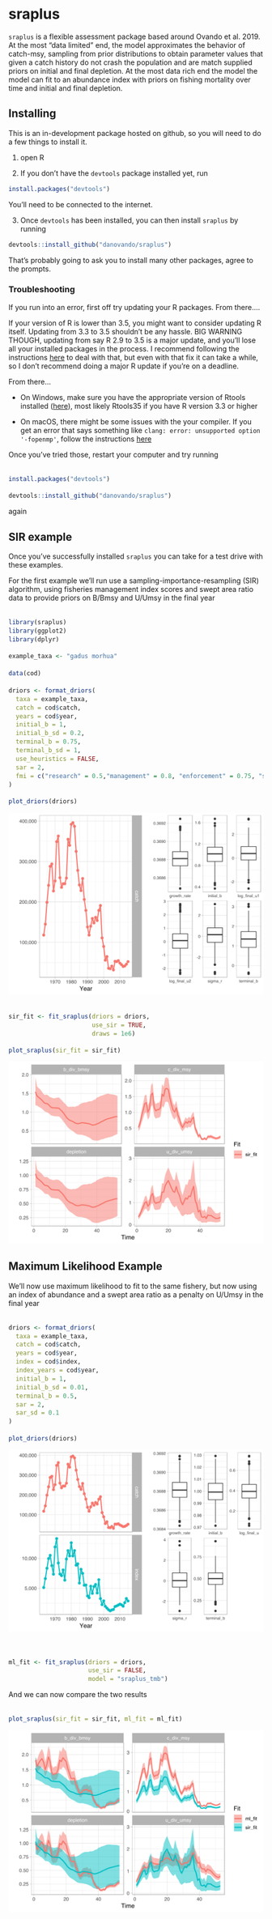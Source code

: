 
<!-- README.md is generated from README.Rmd. Please edit that file -->

# sraplus

`sraplus` is a flexible assessment package based around Ovando et
al. 2019. At the most “data limited” end, the model approximates the
behavior of catch-msy, sampling from prior distributions to obtain
parameter values that given a catch history do not crash the population
and are match supplied priors on initial and final depletion. At the
most data rich end the model the model can fit to an abundance index
with priors on fishing mortality over time and initial and final
depletion.

## Installing

This is an in-development package hosted on github, so you will need to
do a few things to install it.

1.  open R

2.  If you don’t have the `devtools` package installed yet, run

<!-- end list -->

``` r
install.packages("devtools")
```

You’ll need to be connected to the internet.

3.  Once `devtools` has been installed, you can then install `sraplus`
    by running

<!-- end list -->

``` r
devtools::install_github("danovando/sraplus")
```

That’s probably going to ask you to install many other packages, agree
to the prompts.

### Troubleshooting

If you run into an error, first off try updating your R packages. From
there….

If your version of R is lower than 3.5, you might want to consider
updating R itself. Updating from 3.3 to 3.5 shouldn’t be any hassle. BIG
WARNING THOUGH, updating from say R 2.9 to 3.5 is a major update, and
you’ll lose all your installed packages in the process. I recommend
following the instructions
[here](https://www.datascienceriot.com/r/upgrade-R-packages/) to deal
with that, but even with that fix it can take a while, so I don’t
recommend doing a major R update if you’re on a deadline.

From there…

  - On Windows, make sure you have the appropriate version of Rtools
    installed ([here](https://cran.r-project.org/bin/windows/Rtools/)),
    most likely Rtools35 if you have R version 3.3 or higher

  - On macOS, there might be some issues with the your compiler. If you
    get an error that says something like `clang: error: unsupported
    option '-fopenmp'`, follow the instructions
    [here](https://thecoatlessprofessor.com/programming/r-compiler-tools-for-rcpp-on-macos/)

Once you’ve tried those, restart your computer and try running

``` r

install.packages("devtools")

devtools::install_github("danovando/sraplus")
```

again

## SIR example

Once you’ve successfully installed `sraplus` you can take for a test
drive with these examples.

For the first example we’ll run use a sampling-importance-resampling
(SIR) algorithm, using fisheries management index scores and swept area
ratio data to provide priors on B/Bmsy and U/Umsy in the final year

``` r

library(sraplus)
library(ggplot2)
library(dplyr)

example_taxa <- "gadus morhua"

data(cod)

driors <- format_driors(
  taxa = example_taxa,
  catch = cod$catch,
  years = cod$year,
  initial_b = 1,
  initial_b_sd = 0.2,
  terminal_b = 0.75,
  terminal_b_sd = 1,
  use_heuristics = FALSE,
  sar = 2,
  fmi = c("research" = 0.5,"management" = 0.8, "enforcement" = 0.75, "socioeconomics" = .67),
)

plot_driors(driors)
```

![](README_files/figure-gfm/unnamed-chunk-5-1.svg)<!-- -->

``` r

sir_fit <- fit_sraplus(driors = driors,
                       use_sir = TRUE,
                       draws = 1e6)

plot_sraplus(sir_fit = sir_fit)
```

![](README_files/figure-gfm/unnamed-chunk-5-2.svg)<!-- -->

## Maximum Likelihood Example

We’ll now use maximum likelihood to fit to the same fishery, but now
using an index of abundance and a swept area ratio as a penalty on
U/Umsy in the final year

``` r

driors <- format_driors(
  taxa = example_taxa,
  catch = cod$catch,
  years = cod$year,
  index = cod$index,
  index_years = cod$year,
  initial_b = 1,
  initial_b_sd = 0.01,
  terminal_b = 0.5,
  sar = 2,
  sar_sd = 0.1
)

plot_driors(driors)
```

![](README_files/figure-gfm/unnamed-chunk-6-1.svg)<!-- -->

``` r


ml_fit <- fit_sraplus(driors = driors,
                      use_sir = FALSE,
                      model = "sraplus_tmb")
```

And we can now compare the two results

``` r

plot_sraplus(sir_fit = sir_fit, ml_fit = ml_fit)
```

![](README_files/figure-gfm/unnamed-chunk-7-1.svg)<!-- -->

